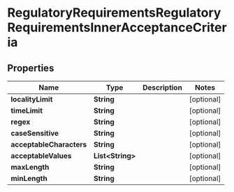 

# RegulatoryRequirementsRegulatoryRequirementsInnerAcceptanceCriteria


## Properties

| Name | Type | Description | Notes |
|------------ | ------------- | ------------- | -------------|
|**localityLimit** | **String** |  |  [optional] |
|**timeLimit** | **String** |  |  [optional] |
|**regex** | **String** |  |  [optional] |
|**caseSensitive** | **String** |  |  [optional] |
|**acceptableCharacters** | **String** |  |  [optional] |
|**acceptableValues** | **List&lt;String&gt;** |  |  [optional] |
|**maxLength** | **String** |  |  [optional] |
|**minLength** | **String** |  |  [optional] |



